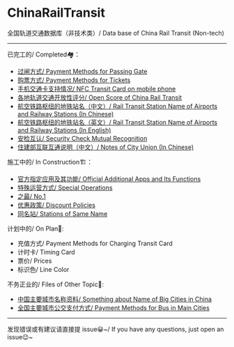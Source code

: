 # ChinaRailTransit
全国轨道交通数据库（非技术类）/ Data base of China Rail Transit (Non-tech)

---
已完工的/ Completed🏘：
- [过闸方式/ Payment Methods for Passing Gate](https://github.com/Ivysauro/ChinaRailTransit/blob/master/data/Payment%20Methods(Part%201).md)
- [购票方式/ Payment Methods for Tickets](https://github.com/Ivysauro/ChinaRailTransit/blob/master/data/Payment%20Methods(Part%202).md)
- [手机交通卡支持情况/ NFC Transit Card on mobile phone](https://github.com/Ivysauro/ChinaRailTransit/blob/master/data/NFC%20Transit%20Card.md)
- [各地轨道交通开放性评分/ Open Score of China Rail Transit](https://github.com/Ivysauro/ChinaRailTransit/blob/master/data/Open%20Score.md)
- [航空铁路枢纽的地铁站名（中文）/ Rail Transit Station Name of Airports and Railway Stations (In Chinese)](https://github.com/Ivysauro/ChinaRailTransit/blob/master/data/Rail%20Transit%20Station%20Name%20of%20Airports%20and%20Railway%20Stations.md)
- [航空铁路枢纽的地铁站名（英文）/ Rail Transit Station Name of Airports and Railway Stations (In English)](https://github.com/Ivysauro/ChinaRailTransit/blob/master/data/Rail%20Transit%20Station%20Name%20of%20Airports%20and%20Railway%20Stations%2002.md)
- [安检互认/ Security Check Mutual Recognition](https://github.com/Ivysauro/ChinaRailTransit/blob/master/data/Security%20Check%20Mutual%20Recognition.md)
- [住建部互联互通说明（中文）/ Notes of City Union (In Chinese)](https://github.com/Ivysauro/ChinaRailTransit/blob/master/data/City%20Union.md)


施工中的/ In Construction🏗：
- [官方指定应用及其功能/ Official Additional Apps and Its Functions](https://github.com/Ivysauro/ChinaRailTransit/blob/master/data/Official%20Additional%20Apps.md)
- [特殊运营方式/ Special Operations](https://github.com/Ivysauro/ChinaRailTransit/blob/master/data/Special%20Operations.md)
- [之最/ No.1](https://github.com/Ivysauro/ChinaRailTransit/blob/master/data/zui.md)
- [优惠政策/ Discount Policies](https://github.com/Ivysauro/ChinaRailTransit/blob/master/data/Discount%20Policies.md)
- [同名站/ Stations of Same Name](https://github.com/Ivysauro/ChinaRailTransit/blob/master/data/Stations%20of%20Same%20Name.md)

计划中的/ On Plan📝:
- 充值方式/ Payment Methods for Charging Transit Card
- 计时卡/ Timing Card 
- 票价/ Prices
- 标识色/ Line Color

不务正业的/ Files of Other Topic🧷:
- [中国主要城市名称资料/ Something about Name of Big Cities in China](https://github.com/Ivysauro/ChinaRailTransit/blob/master/data/Something%20about%20Name%20of%20Big%20Cities%20in%20China.md)
- [全国主要城市公交支付方式/ Payment Methods for Bus in Main Cities](https://github.com/Ivysauro/ChinaRailTransit/blob/master/data/Payment%20Methods%20for%20Bus%20in%20Main%20Cities.md)

---
发现错误或有建议请直接提 issue😀~/ If you have any questions, just open an issue😉~

